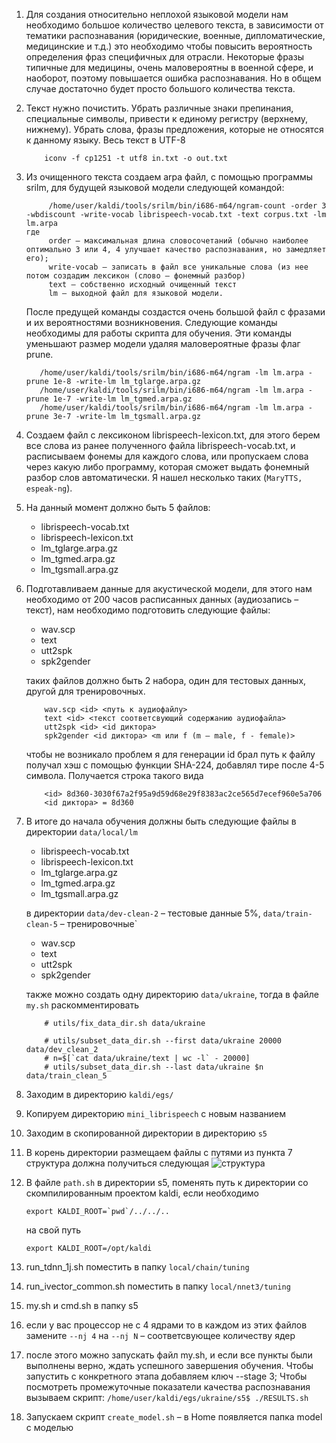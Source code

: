 1. Для создания относительно неплохой языковой модели нам необходимо большое количество целевого текста, в зависимости от тематики распознавания (юридические, военные, дипломатические, медицинские и т.д.) это необходимо чтобы повысить вероятность определения фраз специфичных для отрасли.
Некоторые фразы типичные для медицины, очень маловероятны в военной сфере, и наоборот, поэтому повышается ошибка распознавания.
Но в общем случае достаточно будет просто большого количества текста.

1. Текст нужно почистить. Убрать различные знаки препинания, специальные символы, привести к единому регистру (верхнему, нижнему). Убрать слова, фразы предложения, которые не относятся к данному языку. Весь текст в UTF-8 
    ```
        iconv -f cp1251 -t utf8 in.txt -o out.txt
    ```
   
1. Из очищенного текста создаем arpa файл, с помощью программы srilm, для будущей языковой модели следующей командой:

   ```
        /home/user/kaldi/tools/srilm/bin/i686-m64/ngram-count -order 3 -wbdiscount -write-vocab librispeech-vocab.txt -text corpus.txt -lm lm.arpa
   где
        order – максимальная длина словосочетаний (обычно наиболее оптимально 3 или 4, 4 улучшает качество распознавания, но замедляет его);
        write-vocab – записать в файл все уникальные слова (из нее потом создадим лексикон (слово – фонемный разбор)
        text – собственно исходный очищенный текст
        lm – выходной файл для языковой модели.
   ```

    После предущей команды создастся очень большой файл с фразами и их вероятностями возникновения. Следующие команды необходимы для работы скрипта для обучения. Эти команды уменьшают размер модели удаляя маловероятные фразы флаг prune.

    ```
       /home/user/kaldi/tools/srilm/bin/i686-m64/ngram -lm lm.arpa -prune 1e-8 -write-lm lm_tglarge.arpa.gz
       /home/user/kaldi/tools/srilm/bin/i686-m64/ngram -lm lm.arpa -prune 1e-7 -write-lm lm_tgmed.arpa.gz
       /home/user/kaldi/tools/srilm/bin/i686-m64/ngram -lm lm.arpa -prune 3e-7 -write-lm lm_tgsmall.arpa.gz
   ```

1. Создаем файл с лексиконом librispeech-lexicon.txt, для этого берем все слова из ранее полученного файла librispeech-vocab.txt, и расписываем фонемы для каждого слова, или пропускаем слова через какую либо программу, которая сможет выдать фонемный разбор слов автоматически. Я нашел несколько таких (`MaryTTS, espeak-ng`).

1. На данный момент должно быть 5 файлов:
    * librispeech-vocab.txt
    * librispeech-lexicon.txt
    * lm_tglarge.arpa.gz
    * lm_tgmed.arpa.gz
    * lm_tgsmall.arpa.gz
   
1. Подготавливаем данные для акустической модели, для этого нам необходимо от 200 часов расписанных данных (аудиозапись – текст), нам необходимо подготовить следующие файлы:

    * wav.scp
    * text
    * utt2spk
    * spk2gender
    
    таких файлов должно быть 2 набора, один для тестовых данных, другой для тренировочных.
    
    ```
        wav.scp <id> <путь к аудиофайлу>
        text <id> <текст соответсвующий содержанию аудиофайла>
        utt2spk <id> <id диктора>
        spk2gender <id диктора> <m или f (m – male, f - female)>
   ```
   
   чтобы не возникало проблем я для генерации id брал путь к файлу получал хэш с помощью функции SHA-224, добавлял тире после 4-5 символа.
   Получается строка такого вида
    ``` 
        <id> 8d360-3030f67a2f95a9d59d68e29f8383ac2ce565d7ecef960e5a706
        <id диктора> = 8d360
    ```
   
1. В итоге до начала обучения должны быть следующие файлы в директории `data/local/lm`

    * librispeech-vocab.txt
    * librispeech-lexicon.txt
    * lm_tglarge.arpa.gz
    * lm_tgmed.arpa.gz
    * lm_tgsmall.arpa.gz
    
    в директории `data/dev-clean-2` – тестовые данные 5%, `data/train-clean-5` – тренировочные`
    
    * wav.scp
    * text
    * utt2spk
    * spk2gender
    
    также можно создать одну директорию `data/ukraine`, тогда в файле `my.sh` раскомментировать 
    
    ```
        # utils/fix_data_dir.sh data/ukraine
       
        # utils/subset_data_dir.sh --first data/ukraine 20000 data/dev_clean_2
        # n=$[`cat data/ukraine/text | wc -l` - 20000]
        # utils/subset_data_dir.sh --last data/ukraine $n data/train_clean_5
   ```
    
1. Заходим в директорию `kaldi/egs/`

1. Копируем директорию `mini_librispeech` c новым названием

1. Заходим в скопированной директории в директорию `s5`

1. В корень директории размещаем файлы с путями из пункта 7 структура должна получиться следующая ![структура](structure.jpg)

1. В файле `path.sh` в директории s5, поменять путь к директории со скомпилированным проектом kaldi, если необходимо 
   
   ```export KALDI_ROOT=`pwd`/../../..```
   
   на свой путь
   
   ```export KALDI_ROOT=/opt/kaldi```
   
1. run_tdnn_1j.sh поместить в папку `local/chain/tuning`

1. run_ivector_common.sh поместить в папку `local/nnet3/tuning`

1. my.sh и cmd.sh в папку s5

1. если у вас процессор не с 4 ядрами то в каждом из этих файлов замените `--nj 4` на `--nj N` – соответсвующее количеству ядер

1. после этого можно запускать файл my.sh, и если все пункты были выполнены верно, ждать успешного завершения обучения. 
   Чтобы запустить с конкретного этапа добавляем ключ --stage 3; 
   Чтобы посмотреть промежуточные показатели качества распознавания вызываем скрипт:
   `/home/user/kaldi/egs/ukraine/s5$ ./RESULTS.sh `
   
1. Запускаем скрипт `create_model.sh` – в Home появляется папка model с моделью    
